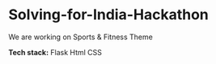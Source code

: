 # Solving-for-India-Hackathon

We are working on Sports & Fitness Theme

**Tech stack:**
Flask
Html
CSS
